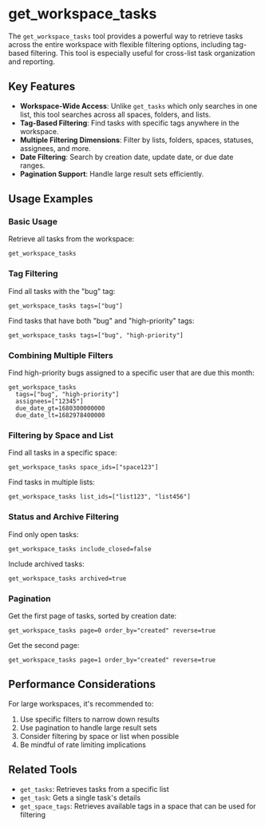 # get_workspace_tasks

The `get_workspace_tasks` tool provides a powerful way to retrieve tasks across the entire workspace with flexible filtering options, including tag-based filtering. This tool is especially useful for cross-list task organization and reporting.

## Key Features

- **Workspace-Wide Access**: Unlike `get_tasks` which only searches in one list, this tool searches across all spaces, folders, and lists.
- **Tag-Based Filtering**: Find tasks with specific tags anywhere in the workspace.
- **Multiple Filtering Dimensions**: Filter by lists, folders, spaces, statuses, assignees, and more.
- **Date Filtering**: Search by creation date, update date, or due date ranges.
- **Pagination Support**: Handle large result sets efficiently.

## Usage Examples

### Basic Usage

Retrieve all tasks from the workspace:

```
get_workspace_tasks
```

### Tag Filtering

Find all tasks with the "bug" tag:

```
get_workspace_tasks tags=["bug"]
```

Find tasks that have both "bug" and "high-priority" tags:

```
get_workspace_tasks tags=["bug", "high-priority"]
```

### Combining Multiple Filters

Find high-priority bugs assigned to a specific user that are due this month:

```
get_workspace_tasks 
  tags=["bug", "high-priority"] 
  assignees=["12345"] 
  due_date_gt=1680300000000 
  due_date_lt=1682978400000
```

### Filtering by Space and List

Find all tasks in a specific space:

```
get_workspace_tasks space_ids=["space123"]
```

Find tasks in multiple lists:

```
get_workspace_tasks list_ids=["list123", "list456"]
```

### Status and Archive Filtering

Find only open tasks:

```
get_workspace_tasks include_closed=false
```

Include archived tasks:

```
get_workspace_tasks archived=true
```

### Pagination

Get the first page of tasks, sorted by creation date:

```
get_workspace_tasks page=0 order_by="created" reverse=true
```

Get the second page:

```
get_workspace_tasks page=1 order_by="created" reverse=true
```

## Performance Considerations

For large workspaces, it's recommended to:

1. Use specific filters to narrow down results
2. Use pagination to handle large result sets
3. Consider filtering by space or list when possible
4. Be mindful of rate limiting implications

## Related Tools

- `get_tasks`: Retrieves tasks from a specific list
- `get_task`: Gets a single task's details
- `get_space_tags`: Retrieves available tags in a space that can be used for filtering 